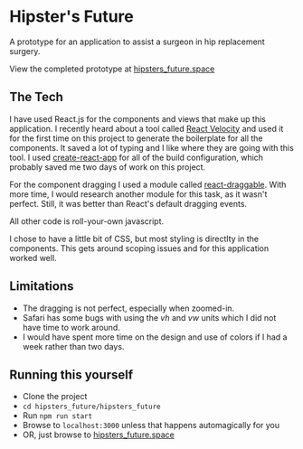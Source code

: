 # Hipster's Future

A prototype for an application to assist a surgeon in hip replacement surgery.

View the completed prototype at [hipsters_future.space](http://hipsters_future.space)


## The Tech

I have used React.js for the components and views that make up this application. I recently heard about a tool called [React Velocity](http://reactvelocity.com/) and used it for the first time on this project to generate the boilerplate for all the components. It saved a lot of typing and I like where they are going with this tool.  I used [create-react-app](https://github.com/facebook/create-react-app) for all of the build configuration, which probably saved me two days of work on this project.

For the component dragging I used a module called [react-draggable](https://www.npmjs.com/package/react-draggable#controlled-vs-uncontrolled). With more time, I would research another module for this task, as it wasn't perfect. Still, it was better than React's default dragging events.

All other code is roll-your-own javascript.

I chose to have a little bit of CSS, but most styling is directlty in the components. This gets around scoping issues and for this application worked well.

## Limitations

* The dragging is not perfect, especially when zoomed-in. 
* Safari has some bugs with using the *vh* and *vw* units which I did not have time to work around.
* I would have spent more time on the design and use of colors if I had a week rather than two days.

## Running this yourself

* Clone the project
* `cd hipsters_future/hipsters_future`
* Run `npm run start`
* Browse to `localhost:3000` unless that happens automagically for you
* OR, just browse to [hipsters_future.space](http://hipsters_future.space)

